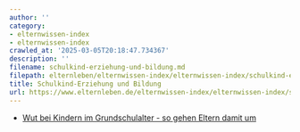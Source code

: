```yaml
---
author: ''
category:
- elternwissen-index
- elternwissen-index
crawled_at: '2025-03-05T20:18:47.734367'
description: ''
filename: schulkind-erziehung-und-bildung.md
filepath: elternleben/elternwissen-index/elternwissen-index/schulkind-erziehung-und-bildung.md
title: Schulkind-Erziehung und Bildung
url: https://www.elternleben.de/elternwissen-index/elternwissen-index/schulkind-erziehung-und-bildung/
---
```


  * [ Wut bei Kindern im Grundschulalter - so gehen Eltern damit um ](/elternwissen/schulkind/erziehung-und-bildung/wut-bei-kindern-im-grundschulalter-so-gehen-eltern-damit-um/ "Wut bei Kindern im Grundschulalter - so gehen Eltern damit um")

